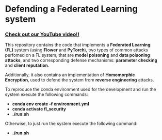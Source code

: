 # Defending a Federated Learning system

### [Check out our YouTube video!!](https://youtu.be/0Uj5Kv4XZZA)




This repository contains the code that implements a **Federated Learning (FL)** system (using **Flower** and **PyTorch**), two types of common attacks perfomed on a FL system, that are **model poisoning** and **data poisoning attacks**, and two corresponding defense mechanisms: **parameter checking** and **client reputation**.

Additionally, it also contains an implementation of **Homomorphic Encryption**, used to defend the system from **reverse engineering** attacks.

To reproduce the conda environment used for the development and run the system execute the following commands:
- **conda env create -f environment.yml**
- **conda activate fl_security**
- **./run.sh**

Otherwise, to just run the system execute the following command:
- **./run.sh**


